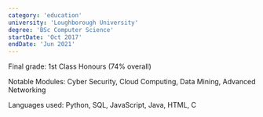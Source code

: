 ```yaml
---
category: 'education'
university: 'Loughborough University'
degree: 'BSc Computer Science'
startDate: 'Oct 2017'
endDate: 'Jun 2021'
---
```


Final grade: 1st Class Honours (74% overall)

Notable Modules: Cyber Security, Cloud Computing, Data Mining, Advanced Networking

Languages used: Python, SQL, JavaScript, Java, HTML, C
